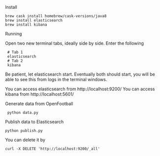Install

	brew cask install homebrew/cask-versions/java8
	brew install elasticsearch
	brew install kibana


Running

Open two new terminal tabs, ideally side by side.
Enter the following

     # Tab 1
     elasticsearch
     # Tab 2
     kibana

Be patient, let elasticsearch start. Eventually both should start, you will be able to see this from
logs in the terminal windows.

You can access elasticsearch from http://localhost:9200/
You can access kibana from http://localhost:5601/

Generate data from OpenFootball

	 python data.py


Publish data to Elasticsearch

	python publish.py


You can delete it by

    curl -X DELETE 'http://localhost:9200/_all'